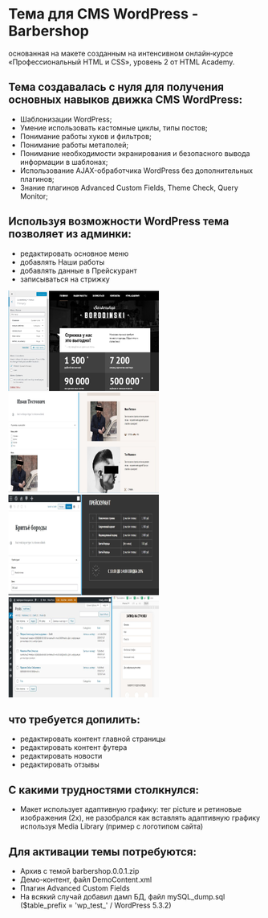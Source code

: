 # Тема для CMS WordPress - Barbershop   
основанная на макете созданным на интенсивном онлайн‑курсе «Профессиональный HTML и CSS», уровень 2 от HTML Academy. 

## Тема создавалась с нуля для получения основных навыков движка CMS WordPress:

* Шаблонизации WordPress;
* Умение использовать кастомные циклы, типы постов;
* Понимание работы хуков и фильтров;
* Понимание работы метаполей;
* Понимание необходимости экранирования и безопасного вывода информации в шаблонах;
* Использование AJAX-обработчика WordPress без дополнительных плагинов;
* Знание плагинов Advanced Custom Fields, Theme Check, Query Monitor;

## Используя возможности WordPress тема позволяет из админки:

* редактировать основное меню
* добавлять Наши работы
* добавлять данные в Прейскурант
* записываться на стрижку

<img src="https://github.com/thebearcod/wordpress__barbershop/blob/master/screenshot/barb-001.jpg" width="300" height="200">
<img src="https://github.com/thebearcod/wordpress__barbershop/blob/master/screenshot/barb-002.jpg" width="300" height="200">
<img src="https://github.com/thebearcod/wordpress__barbershop/blob/master/screenshot/barb-003.jpg" width="300" height="200">
<img src="https://github.com/thebearcod/wordpress__barbershop/blob/master/screenshot/barb-004.jpg" width="300" height="200">


## что требуется допилить:
* редактировать контент главной страницы
* редактировать контент футера
* редактировать новости
* редактировать отзывы

## С какими трудностями столкнулся:

* Макет использует адаптивную графику: тег picture и ретиновые изображения (2x), не разобрался как вставлять адаптивную графику используя Media Library (пример с логотипом сайта)

## Для активации темы потребуются:
* Архив с темой barbershop.0.0.1.zip
* Демо-контент, файл DemoContent.xml
* Плагин Advanced Custom Fields
* На всякий случай добавил дамп БД, файл mySQL_dump.sql ($table_prefix = 'wp_test_' / WordPress 5.3.2)

